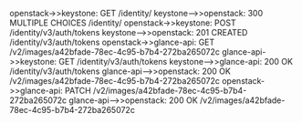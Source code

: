 openstack->>keystone: GET /identity/
keystone-->>openstack: 300 MULTIPLE CHOICES /identity/
openstack->>keystone: POST /identity/v3/auth/tokens
keystone-->>openstack: 201 CREATED /identity/v3/auth/tokens
openstack->>glance-api: GET /v2/images/a42bfade-78ec-4c95-b7b4-272ba265072c
glance-api->>keystone: GET /identity/v3/auth/tokens
keystone-->>glance-api: 200 OK /identity/v3/auth/tokens
glance-api-->>openstack: 200 OK /v2/images/a42bfade-78ec-4c95-b7b4-272ba265072c
openstack->>glance-api: PATCH /v2/images/a42bfade-78ec-4c95-b7b4-272ba265072c
glance-api-->>openstack: 200 OK /v2/images/a42bfade-78ec-4c95-b7b4-272ba265072c
